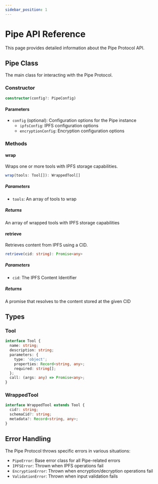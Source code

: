 ```yaml
---
sidebar_position: 1
---
```


# Pipe API Reference

This page provides detailed information about the Pipe Protocol API.

## Pipe Class

The main class for interacting with the Pipe Protocol.

### Constructor

```typescript
constructor(config?: PipeConfig)
```

#### Parameters

- `config` (optional): Configuration options for the Pipe instance
  - `ipfsConfig`: IPFS configuration options
  - `encryptionConfig`: Encryption configuration options

### Methods

#### wrap

Wraps one or more tools with IPFS storage capabilities.

```typescript
wrap(tools: Tool[]): WrappedTool[]
```

##### Parameters

- `tools`: An array of tools to wrap

##### Returns

An array of wrapped tools with IPFS storage capabilities

#### retrieve

Retrieves content from IPFS using a CID.

```typescript
retrieve(cid: string): Promise<any>
```

##### Parameters

- `cid`: The IPFS Content Identifier

##### Returns

A promise that resolves to the content stored at the given CID

## Types

### Tool

```typescript
interface Tool {
  name: string;
  description: string;
  parameters: {
    type: 'object';
    properties: Record<string, any>;
    required: string[];
  };
  call: (args: any) => Promise<any>;
}
```

### WrappedTool

```typescript
interface WrappedTool extends Tool {
  cid?: string;
  schemaCid?: string;
  metadata?: Record<string, any>;
}
```

## Error Handling

The Pipe Protocol throws specific errors in various situations:

- `PipeError`: Base error class for all Pipe-related errors
- `IPFSError`: Thrown when IPFS operations fail
- `EncryptionError`: Thrown when encryption/decryption operations fail
- `ValidationError`: Thrown when input validation fails